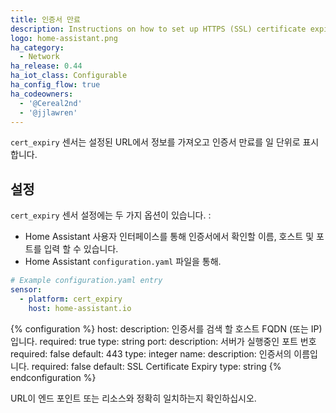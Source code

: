 ```yaml
---
title: 인증서 만료
description: Instructions on how to set up HTTPS (SSL) certificate expiry sensors within Home Assistant.
logo: home-assistant.png
ha_category:
  - Network
ha_release: 0.44
ha_iot_class: Configurable
ha_config_flow: true
ha_codeowners:
  - '@Cereal2nd'
  - '@jjlawren'
---
```


`cert_expiry` 센서는 설정된 URL에서 정보를 가져오고 인증서 만료를 일 단위로 표시합니다.

## 설정

`cert_expiry` 센서 설정에는 두 가지 옵션이 있습니다. : 

- Home Assistant 사용자 인터페이스를 통해 인증서에서 확인할 이름, 호스트 및 포트를 입력 할 수 있습니다.
- Home Assistant `configuration.yaml` 파일을 통해.


```yaml
# Example configuration.yaml entry
sensor:
  - platform: cert_expiry
    host: home-assistant.io
```

{% configuration %}
host:
  description: 인증서를 검색 할 호스트 FQDN (또는 IP)입니다.
  required: true
  type: string
port:
  description: 서버가 실행중인 포트 번호
  required: false
  default: 443
  type: integer
name:
  description: 인증서의 이름입니다.
  required: false
  default: SSL Certificate Expiry
  type: string
{% endconfiguration %}

<div class='note warning'>
URL이 엔드 포인트 또는 리소스와 정확히 일치하는지 확인하십시오.
</div>
